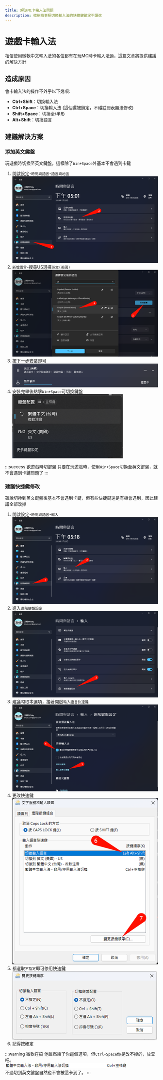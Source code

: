 ```yaml
---
title: 解決MC卡輸入法問題
description: 微軟搞事把切換輸入法的快捷鍵鎖定不讓改
---
```


# 遊戲卡輸入法

相信使用微軟中文輸入法的各位都有在玩MC時卡輸入法過，這篇文章將提供建議的解決方針

## 造成原因
會卡輸入法的操作不外乎以下幾項:

* **Ctrl+Shift**：切換輸入法
* **Ctrl+Space**：切換輸入法 (這個還被鎖定，不碰註冊表無法修改)
* **Shift+Space**：切換全/半形
* **Alt+Shift**：切換語言

## 建議解決方案
### 添加英文鍵盤
玩遊戲時切換至英文鍵盤，這樣除了`Win+Space`外基本不會遇到卡鍵
1. 開啟設定-`時間與語言`-`語言與地區`\
   ![alt text](image-16.png)
2. `新增語言`-搜尋US選擇`英文(美國)`\
   ![alt text](image-17.png)
3. 按下一步安裝即可\
   ![alt text](image-18.png)
4. 安裝完畢後點擊`Win+Space`可切換鍵盤\
   ![alt text](image-19.png)

:::success 欲遊戲時切鍵盤
只要在玩遊戲時，使用`Win+Space`切換至英文鍵盤，就不會遇到卡鍵問題了
:::

### 建議快捷鍵修改
雖說切換到英文鍵盤後基本不會遇到卡鍵，但有些快捷鍵還是有機會遇到，因此建議全部改掉
1. 開啟設定-`時間與語言`-`輸入`\
   ![alt text](image-20.png)
2. 進入`進階鍵盤設定`\
   ![alt text](image-21.png)
3. 建議勾取本選項，接著開啟`輸入語言快速鍵`\
   ![alt text](image-22.png)
4. 更改快速鍵\
   ![alt text](image-23.png)
5. 都選取`不指定`即可停用快速鍵\
   ![alt text](image-24.png)
6. 記得按確定

:::warning 微軟在搞
他雖然給了你這個選項，但`Ctrl+Space`你是改不掉的，放棄吧。\
![alt text](image-25.png)\
不過切到英文鍵盤自然也不會被這卡到了。
:::